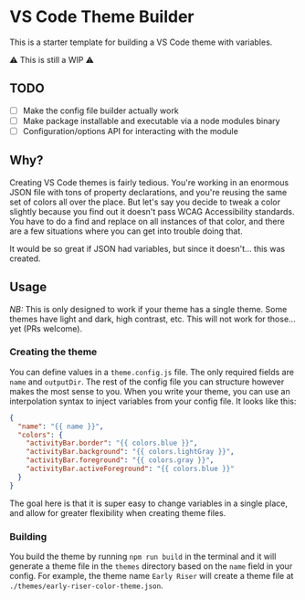# VS Code Theme Builder

This is a starter template for building a VS Code theme with variables.

⚠️ This is still a WIP ⚠️

## TODO

- [ ] Make the config file builder actually work
- [ ] Make package installable and executable via a node modules binary
- [ ] Configuration/options API for interacting with the module

## Why?

Creating VS Code themes is fairly tedious. You're working in an enormous JSON file with tons of property declarations, and you're reusing the same set of colors all over the place. But let's say you decide to tweak a color slightly because you find out it doesn't pass WCAG Accessibility standards. You have to do a find and replace on all instances of that color, and there are a few situations where you can get into trouble doing that.

It would be so great if JSON had variables, but since it doesn't... this was created.

## Usage

_NB:_ This is only designed to work if your theme has a single theme. Some themes have light and dark, high contrast, etc. This will not work for those... yet (PRs welcome).

### Creating the theme

You can define values in a `theme.config.js` file. The only required fields are `name` and `outputDir`. The rest of the config file you can structure however makes the most sense to you. When you write your theme, you can use an interpolation syntax to inject variables from your config file. It looks like this:

```json
{
  "name": "{{ name }}",
  "colors": {
    "activityBar.border": "{{ colors.blue }}",
    "activityBar.background": "{{ colors.lightGray }}",
    "activityBar.foreground": "{{ colors.gray }}",
    "activityBar.activeForeground": "{{ colors.blue }}"
  }
}
```

The goal here is that it is super easy to change variables in a single place, and allow for greater flexibility when creating theme files.

### Building

You build the theme by running `npm run build` in the terminal and it will generate a theme file in the `themes` directory based on the `name` field in your config. For example, the theme name `Early Riser` will create a theme file at `./themes/early-riser-color-theme.json`.
